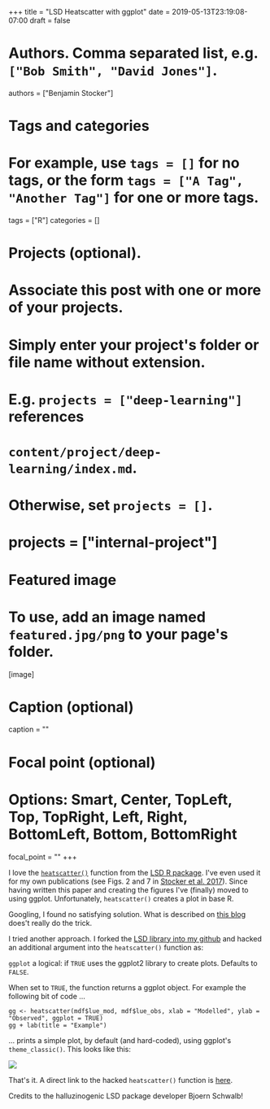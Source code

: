 +++
title = "LSD Heatscatter with ggplot"
date = 2019-05-13T23:19:08-07:00
draft = false

# Authors. Comma separated list, e.g. `["Bob Smith", "David Jones"]`.
authors = ["Benjamin Stocker"]

# Tags and categories
# For example, use `tags = []` for no tags, or the form `tags = ["A Tag", "Another Tag"]` for one or more tags.
tags = ["R"]
categories = []

# Projects (optional).
#   Associate this post with one or more of your projects.
#   Simply enter your project's folder or file name without extension.
#   E.g. `projects = ["deep-learning"]` references 
#   `content/project/deep-learning/index.md`.
#   Otherwise, set `projects = []`.
# projects = ["internal-project"]

# Featured image
# To use, add an image named `featured.jpg/png` to your page's folder. 
[image]
  # Caption (optional)
  caption = ""

  # Focal point (optional)
  # Options: Smart, Center, TopLeft, Top, TopRight, Left, Right, BottomLeft, Bottom, BottomRight
  focal_point = ""
+++

I love the [`heatscatter()`](https://www.rdocumentation.org/packages/LSD/versions/4.0-0/topics/heatscatter) function from the [LSD R package](https://cran.r-project.org/web/packages/LSD/index.html). I've even used it for my own publications (see Figs. 2 and 7 in [Stocker et al. 2017](https://nph.onlinelibrary.wiley.com/doi/10.1111/nph.15123)). Since having written this paper and creating the figures I've (finally) moved to using ggplot. Unfortunately, `heatscatter()` creates a plot in base R. 

Googling, I found no satisfying solution. What is described on [this blog](http://auguga.blogspot.com/2015/10/r-heat-scatter-plot.html) does't really do the trick. 

I tried another approach. I forked the [LSD library into my github](https://github.com/stineb/LSD) and hacked an additional argument into the `heatscatter()` function as:

`ggplot` a logical: if `TRUE` uses the ggplot2 library to create plots. Defaults to `FALSE`.

When set to `TRUE`, the function returns a ggplot object. For example the following bit of code ...
```
gg <- heatscatter(mdf$lue_mod, mdf$lue_obs, xlab = "Modelled", ylab = "Observed", ggplot = TRUE)
gg + lab(title = "Example")
```
... prints a simple plot, by default (and hard-coded), using ggplot's `theme_classic()`. This looks like this:

![](/img/ggplot_heatscatter_example.png)

That's it. A direct link to the hacked `heatscatter()` function is [here](https://github.com/stineb/LSD/blob/master/R/LSD.heatscatter.R).

Credits to the halluzinogenic LSD package developer Bjoern Schwalb!